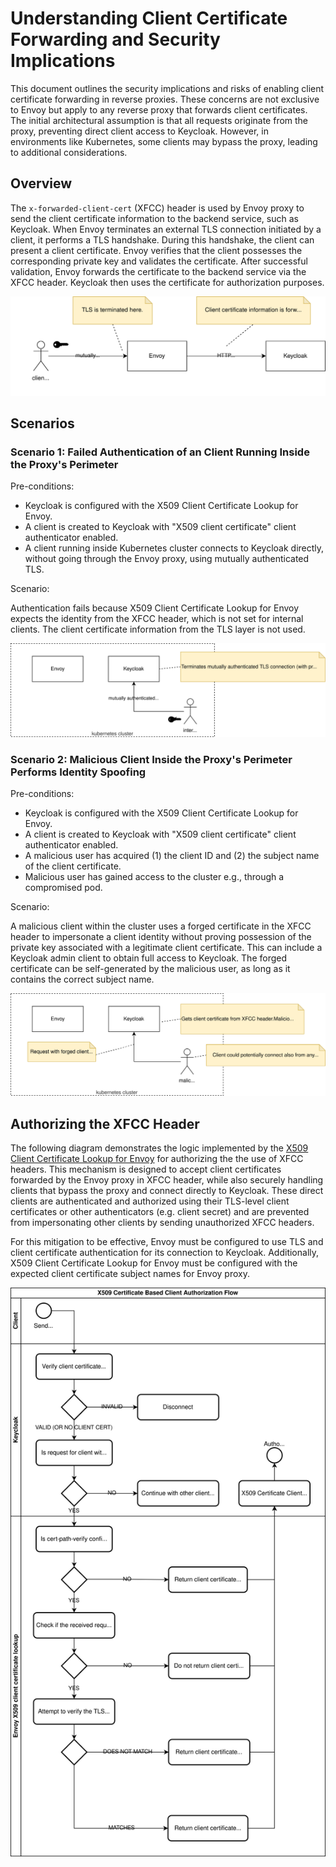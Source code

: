 # Understanding Client Certificate Forwarding and Security Implications

This document outlines the security implications and risks of enabling client certificate forwarding in reverse proxies.
These concerns are not exclusive to Envoy but apply to any reverse proxy that forwards client certificates.
The initial architectural assumption is that all requests originate from the proxy, preventing direct client access to Keycloak.
However, in environments like Kubernetes, some clients may bypass the proxy, leading to additional considerations.

## Overview

The `x-forwarded-client-cert` (XFCC) header is used by Envoy proxy to send the client certificate information to the backend service, such as Keycloak.
When Envoy terminates an external TLS connection initiated by a client, it performs a TLS handshake.
During this handshake, the client can present a client certificate.
Envoy verifies that the client possesses the corresponding private key and validates the certificate.
After successful validation, Envoy forwards the certificate to the backend service via the XFCC header.
Keycloak then uses the certificate for authorization purposes.

![image](assets/xfcc-intro.drawio.svg)

## Scenarios

### Scenario 1: Failed Authentication of an Client Running Inside the Proxy's Perimeter

Pre-conditions:

- Keycloak is configured with the X509 Client Certificate Lookup for Envoy.
- A client is created to Keycloak with "X509 client certificate" client authenticator enabled.
- A client running inside Kubernetes cluster connects to Keycloak directly, without going through the Envoy proxy, using mutually authenticated TLS.

Scenario:

Authentication fails because X509 Client Certificate Lookup for Envoy expects the identity from the XFCC header, which is not set for internal clients.
The client certificate information from the TLS layer is not used.

![image](assets/xfcc-scenario-1.drawio.svg)

### Scenario 2: Malicious Client Inside the Proxy's Perimeter Performs Identity Spoofing

Pre-conditions:

- Keycloak is configured with the X509 Client Certificate Lookup for Envoy.
- A client is created to Keycloak with "X509 client certificate" client authenticator enabled.
- A malicious user has acquired (1) the client ID and (2) the subject name of the client certificate.
- Malicious user has gained access to the cluster e.g., through a compromised pod.

Scenario:

A malicious client within the cluster uses a forged certificate in the XFCC header to impersonate a client identity without proving possession of the private key associated with a legitimate client certificate.
This can include a Keycloak admin client to obtain full access to Keycloak.
The forged certificate can be self-generated by the malicious user, as long as it contains the correct subject name.

![image](assets/xfcc-scenario-2.drawio.svg)

## Authorizing the XFCC Header

The following diagram demonstrates the logic implemented by the [X509 Client Certificate Lookup for Envoy](https://github.com/Nordix/keycloak-client-cert-lookup-for-envoy) for authorizing the the use of XFCC headers.
This mechanism is designed to accept client certificates forwarded by the Envoy proxy in XFCC header, while also securely handling clients that bypass the proxy and connect directly to Keycloak.
These direct clients are authenticated and authorized using their TLS-level client certificates or other authenticators (e.g. client secret) and are prevented from impersonating other clients by sending unauthorized XFCC headers.

For this mitigation to be effective, Envoy must be configured to use TLS and client certificate authentication for its connection to Keycloak.
Additionally, X509 Client Certificate Lookup for Envoy must be configured with the expected client certificate subject names for Envoy proxy.

![image](assets/client-authorization-flow.drawio.svg)
